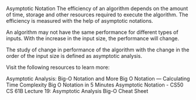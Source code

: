 Asymptotic Notation
The efficiency of an algorithm depends on the amount of time, storage and other resources required to execute the algorithm. The efficiency is measured with the help of asymptotic notations.

An algorithm may not have the same performance for different types of inputs. With the increase in the input size, the performance will change.

The study of change in performance of the algorithm with the change in the order of the input size is defined as asymptotic analysis.

Visit the following resources to learn more:

Asymptotic Analysis: Big-O Notation and More
Big O Notation — Calculating Time Complexity
Big O Notation in 5 Minutes
Asymptotic Notation - CS50
CS 61B Lecture 19: Asymptotic Analysis
Big-O Cheat Sheet